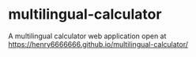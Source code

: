 # multilingual-calculator
A multilingual calculator web application
open at https://henry6666666.github.io/multilingual-calculator/
